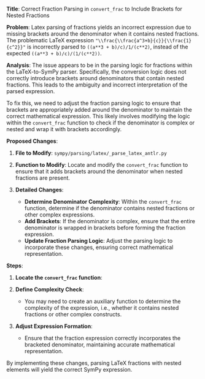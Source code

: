 **Title**: Correct Fraction Parsing in `convert_frac` to Include Brackets for Nested Fractions

**Problem**: 
Latex parsing of fractions yields an incorrect expression due to missing brackets around the denominator when it contains nested fractions. The problematic LaTeX expression `"\\frac{\\frac{a^3+b}{c}}{\\frac{1}{c^2}}"` is incorrectly parsed to `((a**3 + b)/c)/1/(c**2)`, instead of the expected `((a**3 + b)/c)/(1/(c**2))`.

**Analysis**: 
The issue appears to be in the parsing logic for fractions within the LaTeX-to-SymPy parser. Specifically, the conversion logic does not correctly introduce brackets around denominators that contain nested fractions. This leads to the ambiguity and incorrect interpretation of the parsed expression.

To fix this, we need to adjust the fraction parsing logic to ensure that brackets are appropriately added around the denominator to maintain the correct mathematical expression. This likely involves modifying the logic within the `convert_frac` function to check if the denominator is complex or nested and wrap it with brackets accordingly.

**Proposed Changes**:
1. **File to Modify**: `sympy/parsing/latex/_parse_latex_antlr.py`

2. **Function to Modify**: Locate and modify the `convert_frac` function to ensure that it adds brackets around the denominator when nested fractions are present.

3. **Detailed Changes**:
   - **Determine Denominator Complexity**: Within the `convert_frac` function, determine if the denominator contains nested fractions or other complex expressions.
   - **Add Brackets**: If the denominator is complex, ensure that the entire denominator is wrapped in brackets before forming the fraction expression.
   - **Update Fraction Parsing Logic**: Adjust the parsing logic to incorporate these changes, ensuring correct mathematical representation.

**Steps**:
1. **Locate the `convert_frac` function**:
   
  
2. **Define Complexity Check**:
   - You may need to create an auxiliary function to determine the complexity of the expression, i.e., whether it contains nested fractions or other complex constructs.

3. **Adjust Expression Formation**:
   - Ensure that the fraction expression correctly incorporates the bracketed denominator, maintaining accurate mathematical representation.

By implementing these changes, parsing LaTeX fractions with nested elements will yield the correct SymPy expression.